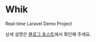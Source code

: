 # Whik

Real-time Laravel Demo Project

상세 설명은 [블로그 포스트](http://blog.appkr.kr/work-n-play/realtime-web-with-laravel/)에서 확인해 주세요.
